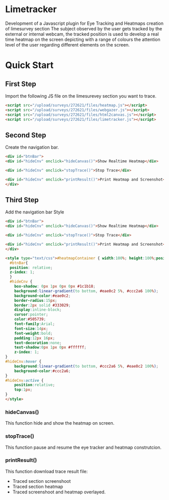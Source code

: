 # Limetracker
Development of a Javascript plugin for Eye Tracking and Heatmaps creation of limesurvey section
The subject observed by the user gets tracked by the external or internal webcam, the tracked position is used to develop a real time heatmap on the screen depicting with a range of colours the attention level of the user regarding different elements on the screen.

# Quick Start
## First Step
Import the following JS file on the limesurevey section you want to trace.
```html
<script src="/upload/surveys/272621/files/heatmap.js"></script>
<script src="/upload/surveys/272621/files/webgazer.js"></script>
<script src="/upload/surveys/272621/files/html2canvas.js"></script>
<script src="/upload/surveys/272621/files/limetracker.js"></script>
```
## Second Step
Create the navigation bar.
```html
<div id="btnBar">
<div id="hideCnv" onclick="hideCanvas()">Show Realtime Heatmap</div>

<div id="hideCnv" onclick="stopTrace()">Stop Trace</div>

<div id="hideCnv" onclick="printResult()">Print Heatmap and Screenshot</div>
</div>
```
## Third Step
Add the navigation bar Style
```html
<div id="btnBar">
<div id="hideCnv" onclick="hideCanvas()">Show Realtime Heatmap</div>

<div id="hideCnv" onclick="stopTrace()">Stop Trace</div>

<div id="hideCnv" onclick="printResult()">Print Heatmap and Screenshot</div>
</div>

<style type="text/css">#heatmapContainer { width:100%; height:100%;position:absolute;}
  #btnBar{
  position: relative;
  z-index: 1;
  }
  #hideCnv {
	box-shadow: 0px 1px 0px 0px #1c1b18;
	background:linear-gradient(to bottom, #eae0c2 5%, #ccc2a6 100%);
	background-color:#eae0c2;
	border-radius:15px;
	border:2px solid #333029;
	display:inline-block;
	cursor:pointer;
	color:#505739;
	font-family:Arial;
	font-size:14px;
	font-weight:bold;
	padding:12px 16px;
	text-decoration:none;
	text-shadow:0px 1px 0px #ffffff;
    z-index: 1;
}
#hideCnv:hover {
	background:linear-gradient(to bottom, #ccc2a6 5%, #eae0c2 100%);
	background-color:#ccc2a6;
}
#hideCnv:active {
	position:relative;
	top:1px;
}
</style>
```
### hideCanvas()
This function hide and show the heatmap on screen.

### stopTrace()
This function pause and resume the eye tracker and heatmap construtcion.

### printResult()
This function download trace result file:

  - Traced section screenshoot
  - Traced section heatmap
  - Traced screenshoot and heatmap overlayed.
